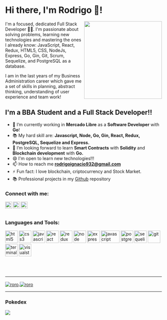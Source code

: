 

# Hi there, I'm Rodrigo 👋!


<img align='right' src="https://media3.giphy.com/media/L8K62iTDkzGX6/giphy.gif" width="250">


I'm a focused, dedicated Full Stack Developer 👨‍💻. I'm passionate about solving problems, learning new technologies and mastering the ones I already know: JavaScript, React, Redux, HTML5, CSS, NodeJs, Express, Go, Gin, Git, Scrum, Sequelize, and PostgreSQL as a database.

I am in the last years of my Business Administration career which gave me a set of skills in planning, abstract thinking, understanding of user experience and team work!



## I'm a BBA Student and a Full Stack Developer!!

- 🔭 I’m currently working in **Mercado Libre** as a **Software Developer** with **Go**!
- 📚  My hard skill are: **Javascript, Node, Go, Gin, React, Redux, PostgreSQL, Sequelize and Express.**
- 🌱 I’m looking forward to learn **Smart Contracts** with **Solidity** and **Blockchain development** with **Go.**
- 😄 I'm open to learn new technologies!!!
- 📫 How to reach me **rodrigoignacio932@gmail.com**
- ⚡ Fun fact: I love blockchain, criptocurrency and Stock Market.
- 📚 Professional projects in my [Github](https://github.com/rromero96) repository 

### Connect with me:

[<img align="left" alt="codeSTACKr | LinkedIn" width="22px" src="https://cdn.jsdelivr.net/npm/simple-icons@v3/icons/linkedin.svg" />][linkedin]
[<img align="left" alt="codeSTACKr | WhatsApp" width="22px" src="https://cdn.jsdelivr.net/npm/simple-icons@v3/icons/whatsapp.svg" />][whatsapp]
[<img align="left" alt="codeSTACKr | Twitter" width="22px" src="https://cdn.jsdelivr.net/npm/simple-icons@v3/icons/twitter.svg" />][twitter]



<br />

<br />

### Languages and Tools:
<p align="left">
  <img src="https://api.iconify.design/vscode-icons:file-type-html.svg" alt="html5" height="40" width="40"/>
  <img src="https://api.iconify.design/vscode-icons:file-type-css.svg" alt="css3" height="40" width="40"/>
  <img src="https://api.iconify.design/logos:javascript.svg" alt="javascript" height="40" width="40"/>
  <img src="https://api.iconify.design/logos:react.svg" alt="react" height="40" width="40"/>
  <img src="https://api.iconify.design/logos:redux.svg" alt="redux" height="40" width="40"/>  
  <img src="https://api.iconify.design/logos:nodejs.svg" alt="node" height="40" width="40"/>  
  <img src="https://api.iconify.design/simple-icons:express.svg" alt="express" height="40" width="40"/>
  <img src="https://api.iconify.design/logos:go.svg" alt="javascript" height="40" width="60"/>
  <img src="https://api.iconify.design/logos:postgresql.svg" alt="postgreSQL" height="40" width="40"/> 
  <img src="https://api.iconify.design/logos:sequelize.svg" alt="sequelize" height="40" width="40"/> 
  <img src="https://api.iconify.design/logos:git.svg" alt="git" height="40" width="40"/> 
  <img src="https://api.iconify.design/logos:terminal.svg" alt="terminal" height="40" width="40"/> 
  <img src="https://api.iconify.design/logos:visual-studio.svg" alt="visualstudio" height="40" width="40"/> 
  

<p>

<br />
<br />
  
  ---
  
  
  <a href="https://github.com/rromero96">
  <img align="center" src="https://github-readme-stats-nine-flax.vercel.app/api?username=rromero96&show_icons=true&hide_border=true&count_private=true" alt="roro" />
</a>
 <a href="https://github.com/rromero96">
  <img align="center" src="https://github-readme-stats-nine-flax.vercel.app/api/top-langs?username=rromero96&hide_border=true" alt="roro" />
</a>



  

  ---

  <h3>Pokedex</h3>
 <a href="https://github.com/rromero96/PI-Pokemon-FT13">
  <img align="center" src="https://github-readme-stats-nine-flax.vercel.app/api/pin?username=rromero96&repo=PI-Pokemon-FT13&show_owner=true" />
</a>

  




</details>


[twitter]: https://twitter.com/_rodrigoignacio
[instagram]: https://www.instagram.com/rodrii_ignacio/
[linkedin]: https://www.linkedin.com/in/rromero96/
[whatsapp]: https://wa.link/uako6p



<!--
**rromero96/rromero96** is a ✨ _special_ ✨ repository because its `README.md` (this file) appears on your GitHub profile.

Here are some ideas to get you started:

- 🔭 I’m currently working on ...
- 🌱 I’m currently learning ...
- 👯 I’m looking to collaborate on ...
- 🤔 I’m looking for help with ...
- 💬 Ask me about ...
- 📫 How to reach me: ....
- 😄 Pronouns: ...
- ⚡ Fun fact: ...
[<img align="left" alt="codeSTACKr | Instagram" width="22px" src="https://cdn.jsdelivr.net/npm/simple-icons@v3/icons/instagram.svg" />][instagram]
-->
